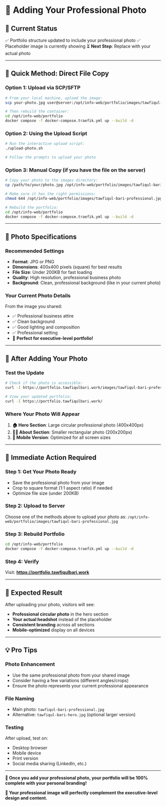 # 📸 Adding Your Professional Photo

## 🎯 Current Status
✅ Portfolio structure updated to include your professional photo
✅ Placeholder image is currently showing
⏳ **Next Step**: Replace with your actual photo

---

## 📁 Quick Method: Direct File Copy

### **Option 1: Upload via SCP/SFTP**
```bash
# From your local machine, upload the image:
scp your-photo.jpg user@server:/opt/info-web/portfolio/images/tawfiqul-bari-professional.jpg

# Then rebuild the container:
cd /opt/info-web/portfolio
docker compose -f docker-compose.traefik.yml up --build -d
```

### **Option 2: Using the Upload Script**
```bash
# Run the interactive upload script:
./upload-photo.sh

# Follow the prompts to upload your photo
```

### **Option 3: Manual Copy (if you have the file on the server)**
```bash
# Copy your photo to the images directory:
cp /path/to/your/photo.jpg /opt/info-web/portfolio/images/tawfiqul-bari-professional.jpg

# Make sure it has the right permissions:
chmod 644 /opt/info-web/portfolio/images/tawfiqul-bari-professional.jpg

# Rebuild the portfolio:
cd /opt/info-web/portfolio
docker compose -f docker-compose.traefik.yml up --build -d
```

---

## 🎨 Photo Specifications

### **Recommended Settings**
- **Format**: JPG or PNG
- **Dimensions**: 400x400 pixels (square) for best results
- **File Size**: Under 200KB for fast loading
- **Quality**: High resolution, professional business photo
- **Background**: Clean, professional background (like in your current photo)

### **Your Current Photo Details**
From the image you shared:
- ✅ Professional business attire
- ✅ Clean background
- ✅ Good lighting and composition
- ✅ Professional setting
- 📝 **Perfect for executive-level portfolio!**

---

## 🔄 After Adding Your Photo

### **Test the Update**
```bash
# Check if the photo is accessible:
curl -I https://portfolio.tawfiqulbari.work/images/tawfiqul-bari-professional.jpg

# View your updated portfolio:
curl -I https://portfolio.tawfiqulbari.work/
```

### **Where Your Photo Will Appear**
1. **🏠 Hero Section**: Large circular professional photo (400x400px)
2. **👨‍💼 About Section**: Smaller rectangular photo (200x200px)
3. **📱 Mobile Version**: Optimized for all screen sizes

---

## 🚀 Immediate Action Required

### **Step 1: Get Your Photo Ready**
- Save the professional photo from your image
- Crop to square format (1:1 aspect ratio) if needed
- Optimize file size (under 200KB)

### **Step 2: Upload to Server**
Choose one of the methods above to upload your photo as:
`/opt/info-web/portfolio/images/tawfiqul-bari-professional.jpg`

### **Step 3: Rebuild Portfolio**
```bash
cd /opt/info-web/portfolio
docker compose -f docker-compose.traefik.yml up --build -d
```

### **Step 4: Verify**
Visit: **https://portfolio.tawfiqulbari.work**

---

## 🎯 Expected Result

After uploading your photo, visitors will see:
- **Professional circular photo** in the hero section
- **Your actual headshot** instead of the placeholder
- **Consistent branding** across all sections
- **Mobile-optimized** display on all devices

---

## 💡 Pro Tips

### **Photo Enhancement**
- Use the same professional photo from your shared image
- Consider having a few variations (different angles/crops)
- Ensure the photo represents your current professional appearance

### **File Naming**
- Main photo: `tawfiqul-bari-professional.jpg`
- Alternative: `tawfiqul-bari-hero.jpg` (optional larger version)

### **Testing**
After upload, test on:
- Desktop browser
- Mobile device
- Print version
- Social media sharing (LinkedIn, etc.)

---

**🎊 Once you add your professional photo, your portfolio will be 100% complete with your personal branding!**

**📸 Your professional image will perfectly complement the executive-level design and content.**

